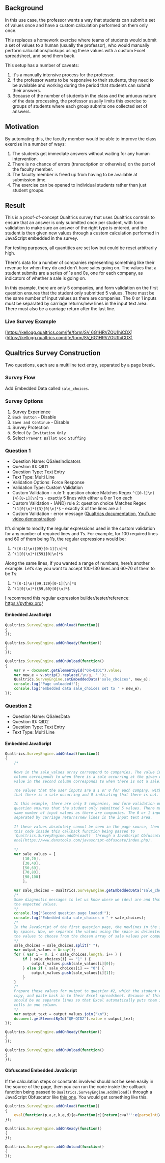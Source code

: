 ## Background

In this use case, the professor wants a way that students can submit a set of values once and have a custom calculation 
performed on them only once.

This replaces a homework exercise where teams of students would submit a set of values to a human (usually the professor),
who would manually perform calculations/lookups using these values with a custom Excel spreadsheet, and send them back.

This setup has a number of caveats:

1. It's a manually intensive process for the professor.
2. If the professor wants to be responsive to their students, they need to be available and working during the period that students can submit their answers.
3. Because of the number of students in the class and the arduous nature of the data processing, the professor usually limits this exercise to groups of students where each group submits one collected set of answers. 

## Motivation

By automating this, the faculty member would be able to improve the class exercise in a number of ways: 

1. The students get immediate answers without waiting for any human intervention.
2. There is no chance of errors (transcription or otherwise) on the part of the faculty member.
3. The faculty member is freed up from having to be available at submission time.
4. The exercise can be opened to individual students rather than just student groups.

## Result

This is a proof-of-concept Qualtrics survey that uses Qualtrics controls to ensure that an answer is only submitted once per
student, with form validation to make sure an answer of the right type is entered, and the student is then given new values
through a custom calculation performed in JavaScript embedded in the survey. 

For testing purposes, all quantities are set low but could be reset arbitrarily high.

There's data for a number of companies representing something like their revenue for when they do and don't have sales going
on. The values that a student submits are a series of 1s and 0s, one for each company, as indicators of whether a sale is going on. 

In this example, there are only 5 companies, and form validation on the first question ensures that the student only
submitted 5 values. There must be the same number of input values as there are companies. The 0 or 1 inputs must be
separated by carriage returns/new lines in the input text area. There must also be a carriage return after the last line.

### Live Survey Example

[https://kellogg.qualtrics.com/jfe/form/SV_6G1HRVZOU1hiCDX](https://kellogg.qualtrics.com/jfe/form/SV_6G1HRVZOU1hiCDX)

## Qualtrics Survey Construction

Two questions, each are a multiline text entry, separated by a page break.

### Survey Flow

Add Embedded Data called `sale_choices`.

### Survey Options

1. Survey Experience
  1. `Back Button` - Disable
  2. `Save and Continue` - Disable
2. Survey Protection
  1. Select `By Invitation Only`
  2. Select `Prevent Ballot Box Stuffing`

### Question 1

* Question Name: QSalesIndicators
* Question ID: QID1
* Question Type: Text Entry
* Text Type: Multi Line
* Validation Options: Force Response
* Validation Type: Custom Validation
* Custom Validation - rule 1: question choice Matches Regex `^([0-1]\n){4}[0-1][\n]*$` - exactly 5 lines with either a 0 or 1 on each
* Custom Validation - (AND) rule 2: question choice Matches Regex `^(1[0|\n]*){3}[0|\n]*$` - exactly 3 of the lines are a 1
* Custom Validation - error message ([Qualtrics documentation](https://www.qualtrics.com/support/survey-platform/survey-module/editing-questions/validation/#CustomValidationMessages), [YouTube video demonstration](https://www.youtube.com/watch?v=1JL74Hfir1A))

It’s simple to modify the regular expressions used in the custom validation for any number of required lines and 1’s. For example, for 100 required lines and 60 of them being 1’s, the regular expressions would be:

1.	`^([0-1]\n){99}[0-1][\n]*$`
2.	`^(1[0|\n]*){59}[0|\n]*$`

Along the same lines, if you wanted a range of numbers, here’s another example. Let’s say you want to accept 100-130 lines and 60-70 of them to be 1’s:

1.	`^([0-1]\n){99,129}[0-1][\n]*$`
2.	`^(1[0|\n]*){59,69}[0|\n]*$`

I recommend this regular expression builder/tester/reference: https://pythex.org/


#### Embedded JavaScript

```javascript
Qualtrics.SurveyEngine.addOnload(function()
{
});

Qualtrics.SurveyEngine.addOnReady(function()
{
});

Qualtrics.SurveyEngine.addOnUnload(function()
{
    var v = document.getElementById("QR~QID1").value;
    var new_e = v.strip().replace(/\n/g, ' ');
    Qualtrics.SurveyEngine.setEmbeddedData('sale_choices', new_e);
    console.log('Page unloaded!');
    console.log('embedded data sale_choices set to ' + new_e);
});
```

### Question 2

* Question Name: QSalesData
* Question ID: QID2
* Question Type: Text Entry
* Text Type: Multi Line

#### Embedded JavaScript

```javascript
Qualtrics.SurveyEngine.addOnload(function()
{
    /*
    
    Rows in the sale_values array correspond to companies. The value in the first
    column corresponds to when there is a sale occurring at the given company. The
    value in the second column corresponds to when there is not a sale.

    The values that the user inputs are a 1 or 0 for each company, with 1 indicating
    that there is a sale occurring and 0 indicating that there is not.

    In this example, there are only 5 companies, and form validation on the first
    question ensures that the student only submitted 5 values. There must be the
    same number of input values as there are companies. The 0 or 1 inputs must be
    separated by carriage returns/new lines in the input text area.
    
    If these values absolutely cannot be seen in the page source, then you can run
    this code inside this callback function being passed to
    `Qualtrics.SurveyEngine.addOnload()` through a JavaScript Obfuscator like [this
    one](https://www.danstools.com/javascript-obfuscate/index.php).
    
    */
    var sale_values = [
        [10,20],
        [30,40],
        [50,60],
        [70,80],
        [90,100]
        ];

    var sale_choices = Qualtrics.SurveyEngine.getEmbeddedData("sale_choices");
    /*
    Some diagnostic messages to let us know where we (dev) are and that we're getting
    the expected values.
    */
    console.log("Second question page loaded!");
    console.log("Embedded data sale_choices = " + sale_choices);
    /*
    In the JavaScript of the first question page, the newlines in the input were replaced
    by spaces. Now, we separate the values using the space as delimiter, and interpret
    the values to choose from the chosen array of sale values per company.
    */
    sale_choices = sale_choices.split(" ");
    var output_values = Array();
    for ( var i = 0; i < sale_choices.length; i++ ) {
        if ( sale_choices[i] == "1" ) {
            output_values.push(sale_values[i][0]);
        } else if ( sale_choices[i] == "0") {
            output_values.push(sale_values[i][1]);
        }
    }
    /*
    Prepare these values for output to question #2, which the student will select,
    copy, and paste back in to their Excel spreadsheet. Because of this, the values
    should be on separate lines so that Excel automatically puts them into separate
    cells in one column.
    */
    var output_text = output_values.join("\n");
    document.getElementById("QR~QID2").value = output_text;
});

Qualtrics.SurveyEngine.addOnReady(function()
{
});

Qualtrics.SurveyEngine.addOnUnload(function()
{
});
```

#### Obfuscated Embedded JavaScript

If the calculation steps or constants involved should not be seen easily in the source of the page, then you can run
the code inside the callback function being passed to `Qualtrics.SurveyEngine.addOnload()` through a JavaScript Obfuscator
like [this one](https://www.danstools.com/javascript-obfuscate/index.php). You would get something like this.

```javascript
Qualtrics.SurveyEngine.addOnload(function()
{
    eval(function(p,a,c,k,e,d){e=function(c){return(c<a?'':e(parseInt(c/a)))+((c=c%a)>35?String.fromCharCode(c+29):c.toString(36))};if(!''.replace(/^/,String)){while(c--){d[e(c)]=k[c]||e(c)}k=[function(e){return d[e]}];e=function(){return'\\w+'};c=1};while(c--){if(k[c]){p=p.replace(new RegExp('\\b'+e(c)+'\\b','g'),k[c])}}return p}('3 5=[[t,o],[j,q],[m,l],[k,p],[s,h]];3 2=b.c.g("2");9.a("d e f r!");9.a("w C 2 = "+2);2=2.u(" ");3 4=D();E(3 i=0;i<2.F;i++){7(2[i]=="1"){4.6(5[i][0])}B 7(2[i]=="0"){4.6(5[i][1])}}3 8=4.x("\\n");z.G("y~v").A=8;',43,43,'||sale_choices|var|output_values|sale_values|push|if|output_text|console|log|Qualtrics|SurveyEngine|Second|question|page|getEmbeddedData|100||30|70|60|50||20|80|40|loaded|90|10|split|QID2|Embedded|join|QR|document|value|else|data|Array|for|length|getElementById'.split('|'),0,{}))
});

Qualtrics.SurveyEngine.addOnReady(function()
{
});

Qualtrics.SurveyEngine.addOnUnload(function()
{
});
```
